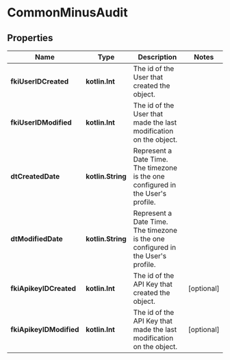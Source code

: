 
# CommonMinusAudit

## Properties
Name | Type | Description | Notes
------------ | ------------- | ------------- | -------------
**fkiUserIDCreated** | **kotlin.Int** | The id of the User that created the object. | 
**fkiUserIDModified** | **kotlin.Int** | The id of the User that made the last modification on the object. | 
**dtCreatedDate** | **kotlin.String** | Represent a Date Time. The timezone is the one configured in the User&#39;s profile. | 
**dtModifiedDate** | **kotlin.String** | Represent a Date Time. The timezone is the one configured in the User&#39;s profile. | 
**fkiApikeyIDCreated** | **kotlin.Int** | The id of the API Key that created the object. |  [optional]
**fkiApikeyIDModified** | **kotlin.Int** | The id of the API Key that made the last modification on the object. |  [optional]



